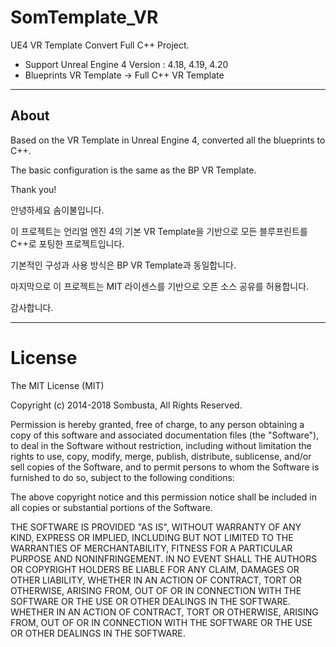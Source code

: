 ﻿# SomTemplate_VR
UE4 VR Template Convert Full C++ Project.

- Support Unreal Engine 4 Version : 4.18, 4.19, 4.20
- Blueprints VR Template -> Full C++ VR Template

---------------------

## About

Based on the VR Template in Unreal Engine 4, converted all the blueprints to C++.

The basic configuration is the same as the BP VR Template.

Thank you!

안녕하세요 솜이불입니다.

이 프로젝트는 언리얼 엔진 4의 기본 VR Template을 기반으로 모든 블루프린트를 C++로 포팅한 프로젝트입니다.

기본적인 구성과 사용 방식은 BP VR Template과 동일합니다.

마지막으로 이 프로젝트는 MIT 라이센스를 기반으로 오픈 소스 공유를 허용합니다.

감사합니다.

---------------------

# License

<MIT License>

The MIT License (MIT)

Copyright (c) 2014-2018 Sombusta, All Rights Reserved.

Permission is hereby granted, free of charge, to any person obtaining a copy of this software and associated documentation files (the "Software"), to deal in the Software without restriction, including without limitation the rights to use, copy, modify, merge, publish, distribute, sublicense, and/or sell copies of the Software, and to permit persons to whom the Software is furnished to do so, subject to the following conditions:

The above copyright notice and this permission notice shall be included in all copies or substantial portions of the Software.

THE SOFTWARE IS PROVIDED "AS IS", WITHOUT WARRANTY OF ANY KIND, EXPRESS OR IMPLIED, INCLUDING BUT NOT LIMITED TO THE WARRANTIES OF MERCHANTABILITY, FITNESS FOR A PARTICULAR PURPOSE AND NONINFRINGEMENT. IN NO EVENT SHALL THE AUTHORS OR COPYRIGHT HOLDERS BE LIABLE FOR ANY CLAIM, DAMAGES OR OTHER LIABILITY, WHETHER IN AN ACTION OF CONTRACT, TORT OR OTHERWISE, ARISING FROM, OUT OF OR IN CONNECTION WITH THE SOFTWARE OR THE USE OR OTHER DEALINGS IN THE SOFTWARE.
WHETHER IN AN ACTION OF CONTRACT, TORT OR OTHERWISE, ARISING
FROM, OUT OF OR IN CONNECTION WITH THE SOFTWARE OR THE USE OR
OTHER DEALINGS IN THE SOFTWARE.
